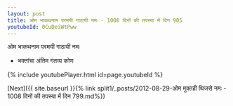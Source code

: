 ```yaml
---
layout: post
title: ओम भाकथनाम परमयी गाठायी नमः - 1008 दिनों की तपस्या में दिन 905
youtubeId: 0CuDeiWtPww
---
```

 
 
 ओम भाकथनाम परमयी गाठायी नमः  
 
 -  भक्तांचा अंतिम गंतव्य कोण 
 
  
 
  
 
 
 
 
 
 


{% include youtubePlayer.html id=page.youtubeId %}
 
[Next]({{ site.baseurl }}{% link  split1/_posts/2012-08-29-ओम मुक्तही थिजसे नमः - 1008 दिनों की तपस्या में दिन 799.md%})
 
